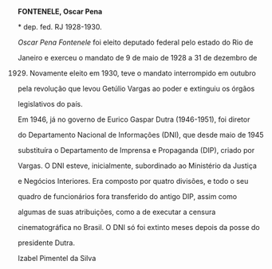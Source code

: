 **FONTENELE, Oscar Pena**



\* dep. fed. RJ 1928-1930.



*Oscar Pena Fontenele* foi eleito deputado federal pelo estado do Rio de

Janeiro e exerceu o mandato de 9 de maio de 1928 a 31 de dezembro de

1929. Novamente eleito em 1930, teve o mandato interrompido em outubro

pela revolução que levou Getúlio Vargas ao poder e extinguiu os órgãos

legislativos do país.



Em 1946, já no governo de Eurico Gaspar Dutra (1946-1951), foi diretor

do Departamento Nacional de Informações (DNI), que desde maio de 1945

substituíra o Departamento de Imprensa e Propaganda (DIP), criado por

Vargas. O DNI esteve, inicialmente, subordinado ao Ministério da Justiça

e Negócios Interiores. Era composto por quatro divisões, e todo o seu

quadro de funcionários fora transferido do antigo DIP, assim como

algumas de suas atribuições, como a de executar a censura

cinematográfica no Brasil. O DNI só foi extinto meses depois da posse do

presidente Dutra.



Izabel Pimentel da Silva



